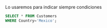Lo usaremos para indicar siempre condiciones

```sql
SELECT * FROM Customers  
WHERE Country='Mexico';
```
